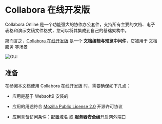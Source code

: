 # Collabora 在线开发版

Collabora Online 是一个功能强大的协作办公套件，支持所有主要的文档、电子表格和演示文稿文件格式，您可以将其集成到自己的基础架构中。

简而言之，[Collabora 在线开发版](https://collaboraonline.github.io/) 是一个 **文档编辑与预览中间件**，它被用于 文档服务  等场景


![GUI](https://libs.websoft9.com/Websoft9/DocsPicture/zh/collabora/collabora-gui-websoft9.png)


## 准备

在参阅本文档使用 Collabora 在线开发版 时，需要确保如下几点：

- 应用是基于 Websoft9 安装的

- 应用的用途符合 [Mozilla Public License 2.0](https://opensource.org/licenses/MPL-2.0) 开源许可协议

- 应用具备访问条件：[配置域名](./guide/appsetdomain) 或 **服务器安全组**开启网外端口
